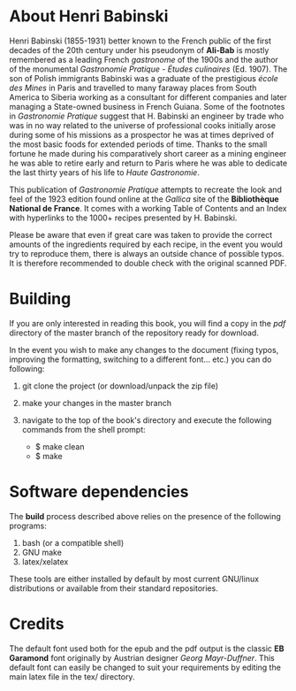 # About Henri Babinski

Henri Babinski (1855-1931) better known to the French public of the first decades of the 20th century under his pseudonym of **Ali-Bab** is mostly remembered as a leading French *gastronome* of the 1900s and the author of the monumental *Gastronomie Pratique - Études culinaires* (Ed. 1907). The son of Polish immigrants Babinski was a graduate of the prestigious *école des Mines* in Paris and travelled to many faraway places from South America to Siberia working as a consultant for different companies and later managing a State-owned business in French Guiana. Some of the footnotes in *Gastronomie Pratique* suggest that H. Babinski an engineer by trade who was in no way related to the universe of professional cooks initially arose during some of his missions as a prospector he was at times deprived of the most basic foods for extended periods of time. Thanks to the small fortune he made during his comparatively short career as a mining engineer he was able to retire early and return to Paris where he was able to dedicate the last thirty years of his life to *Haute Gastronomie*. 

This publication of *Gastronomie Pratique* attempts to recreate the look and feel of the 1923 edition found online at the *Gallica* site of the **Bibliothèque National de France**. It comes with a working Table of Contents and an Index with hyperlinks to the 1000+ recipes presented by H. Babinski.

Please be aware that even if great care was taken to provide the correct amounts of the ingredients required by each recipe, in the event you would try to reproduce them, there is always an outside chance of possible typos. It is therefore recommended to double check with the original scanned PDF.

# Building

  If you are only interested in reading this book, you will find a copy in the *pdf* directory of the master branch of the repository ready for download.

  In the event you wish to make any changes to the document (fixing typos, improving the formatting, switching to a different font... etc.) you can do following:

  1. git clone the project (or download/unpack the zip file)
  2. make your changes in the master branch
  3. navigate to the top of the book's directory and execute the following commands from the shell prompt:

     - $ make clean
     - $ make 

# Software dependencies

  The **build** process described above relies on the presence of the following programs:

  1. bash (or a compatible shell)
  2. GNU make
  5. latex/xelatex

  These tools are either installed by default by most current GNU/linux distributions or available from their standard repositories.

# Credits

  The default font used both for the epub and the pdf output is the classic **EB Garamond** font originally by Austrian designer *Georg Mayr-Duffner*. This default font can easily be changed to suit your requirements by editing the main latex file in the tex/ directory.
